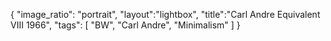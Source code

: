 {
"image_ratio": "portrait",
"layout":"lightbox",
"title":"Carl Andre Equivalent VIII 1966",
 "tags": [
  "BW",
  "Carl Andre",
  "Minimalism"
 ]
}